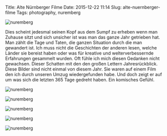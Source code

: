 Title: Alte Nürnberger Filme
Date: 2015-12-22 11:14
Slug: alte-nuernberger-filme
Tags: photography, nuremberg

![nuremberg]({static}/images/23904398145_e9018ee786_b.jpg)

Dies scheint jedesmal seinen Kopf aus dem Sumpf zu erheben wenn man Zuhause sitzt und sich unsicher ist was man das ganze Jahr getrieben hat. Man zählt die Tage und Taten, die ganzen Situation durch die man gewandert ist. Ich muss nicht die Geschichten der anderen lesen, welche Länder sie bereist haben oder was für kreative und welterverbessernde Erfahrungen gesammelt wurden. Oft fühle ich mich diesen Gedanken nicht gewachsen. Dieser Schatten mit den den großen Lettern Jahresrückblick. Diese Bilder sind nicht einmal von diesem Jahr. Sie waren auf einem Film den ich durch unseren Umzug wiedergefunden habe. Und doch zeigt er auf um was sich die letzten 365 Tage gedreht haben. Ein komisches Gefühl.

![nuremberg]({static}/images/23879748356_c339cce579_b.jpg)

![nuremberg]({static}/images/23277706204_63ef4f5ec0_b.jpg)

![nuremberg]({static}/images/23821912331_6841777e65_b.jpg)

![nuremberg]({static}/images/23276196914_a41e714d2f_b.jpg)

![nuremberg]({static}/images/23277631963_12d0963a87_b.jpg)
